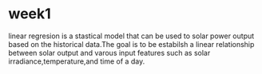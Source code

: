 # week1
linear regresion is a stastical model that can be used to solar power output based on the historical data.The goal is to be estabilsh a linear relationship between solar output and varous input features such as solar irradiance,temperature,and time of a day.
